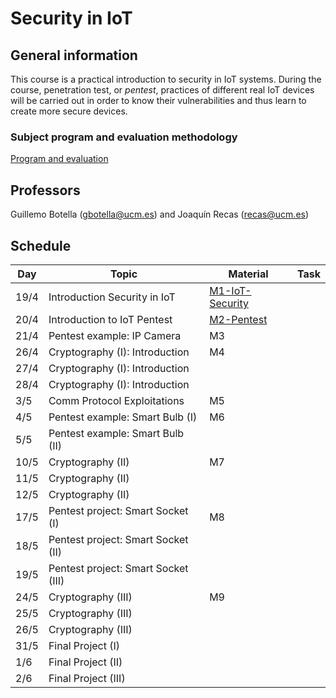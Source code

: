 # Security in IoT

## General information

This course is a practical introduction to security in IoT systems. During the course, penetration test, or *pentest*, practices of different real IoT devices will be carried out in order to know their vulnerabilities and thus learn to create more secure devices.

### Subject program and evaluation methodology

[Program and evaluation](slides/Presentation.pdf)

## Professors

Guillemo Botella (gbotella@ucm.es) and Joaquín Recas (recas@ucm.es)

## Schedule

| Day  | Topic                               | Material                                      | Task |
| ---- | ----------------------------------- | --------------------------------------------- | ---- |
| 19/4 | Introduction Security in IoT        | [M1-IoT-Security](slides/M1-IoT-Security.pdf) |      |
| 20/4 | Introduction to IoT Pentest         | [M2-Pentest](slides/M2-Pentest.pdf)           |      |
| 21/4 | Pentest example: IP Camera          | M3                                            |      |
| 26/4 | Cryptography (I): Introduction      | M4                                            |      |
| 27/4 | Cryptography (I): Introduction      |                                               |      |
| 28/4 | Cryptography (I): Introduction      |                                               |      |
| 3/5  | Comm Protocol Exploitations         | M5                                            |      |
| 4/5  | Pentest example: Smart Bulb (I)     | M6                                            |      |
| 5/5  | Pentest example: Smart Bulb (II)    |                                               |      |
| 10/5 | Cryptography (II)                   | M7                                            |      |
| 11/5 | Cryptography (II)                   |                                               |      |
| 12/5 | Cryptography (II)                   |                                               |      |
| 17/5 | Pentest project: Smart Socket (I)   | M8                                            |      |
| 18/5 | Pentest project: Smart Socket (II)  |                                               |      |
| 19/5 | Pentest project: Smart Socket (III) |                                               |      |
| 24/5 | Cryptography (III)                  | M9                                            |      |
| 25/5 | Cryptography (III)                  |                                               |      |
| 26/5 | Cryptography (III)                  |                                               |      |
| 31/5 | Final Project (I)                   |                                               |      |
| 1/6  | Final Project (II)                  |                                               |      |
| 2/6  | Final Project (III)                 |                                               |      |
